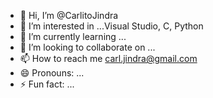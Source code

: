 - 👋 Hi, I’m @CarlitoJindra
- 👀 I’m interested in ...Visual Studio, C, Python
- 🌱 I’m currently learning ...
- 💞️ I’m looking to collaborate on ...
- 📫 How to reach me carl.jindra@gmail.com
- 😄 Pronouns: ...
- ⚡ Fun fact: ...

<!---
CarlitoJindra/CarlitoJindra is a ✨ special ✨ repository because its `README.md` (this file) appears on your GitHub profile.
You can click the Preview link to take a look at your changes.
--->
